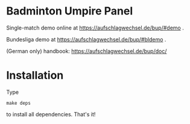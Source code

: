 Badminton Umpire Panel
=======

Single-match demo online at https://aufschlagwechsel.de/bup/#demo .

Bundesliga demo at https://aufschlagwechsel.de/bup/#bldemo .

(German only) handbook: https://aufschlagwechsel.de/bup/doc/

Installation
============

Type

```
make deps
```

to install all dependencies. That's it!
